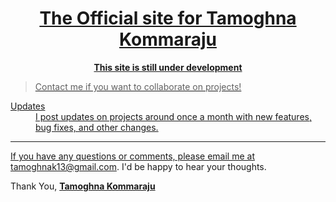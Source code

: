 <link rel="shortcut icon" type="128-icon.png" href="favicon.ico">
<a href="https://classroom.google.com/u/1/c/MTczMzk2MDk2OTQ5">
<div align="center">
 <h1>
    The Official site for Tamoghna Kommaraju
  </h1>

  <p>
    <strong>This site is still under development</strong>
  </p>
</div>
<div align="center">
</div>


>Contact me if you want to collaborate on projects!
<dl>
  <dt>Updates</dt>
  <dd>
I post updates on projects around once a month with new features, bug fixes, and other changes.
  </dd>
</dl>



____________________________________________________________________________________________________________________________________________________________________

If you have any questions or comments, please email me at tamoghnak13@gmail.com. I'd be happy to hear your thoughts.


Thank You,
[**Tamoghna Kommaraju**](https://github.com/TamoghnaK13)
